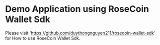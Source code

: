 # Demo Application using RoseCoin Wallet Sdk

Please visit 'https://github.com/duythongnguyen211/rosecoin-wallet-sdk' for How to use RoseCoin Wallet Sdk.
